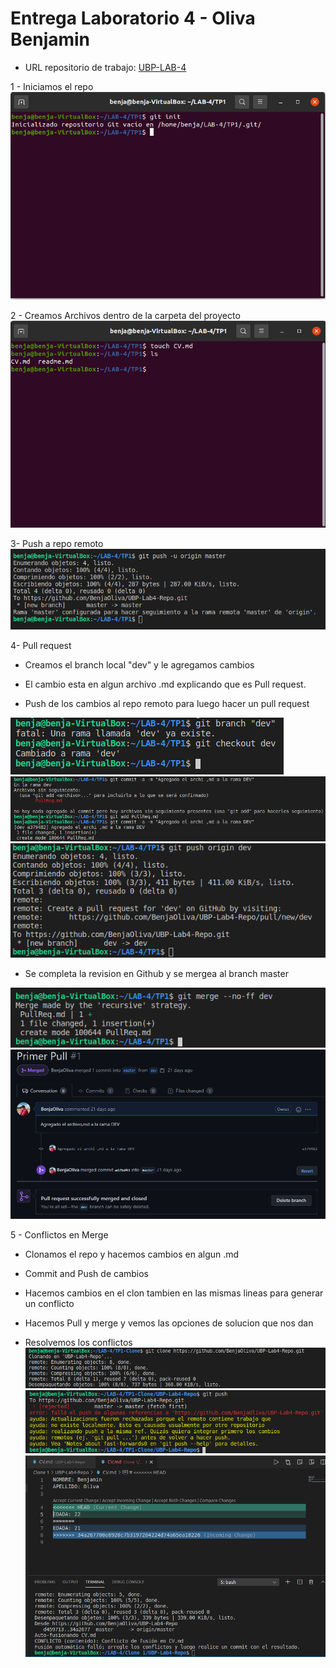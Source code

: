 # Entrega Laboratorio 4 - Oliva Benjamin

- URL repositorio de trabajo: [UBP-LAB-4](https://github.com/BenjaOliva/UBP-Lab4-Repo) 

1 - Iniciamos el repo
![](imagenes/Git-init.png)

2 - Creamos Archivos dentro de la carpeta del proyecto
![](imagenes/CV-README.png)

3- Push a repo remoto
![](imagenes/push.png)

4- Pull request

* Creamos el branch local "dev" y le agregamos cambios

* El cambio esta en algun archivo .md explicando que es Pull request.

* Push de los cambios al repo remoto para luego hacer un pull request

![](imagenes/branch-dev.png)
![](imagenes/commit-dev.png)
![](imagenes/pull-dev.png)

* Se completa la revision en Github y se mergea al branch master 

![](imagenes/merge-local.png)
![](imagenes/merge-exito.png)

5 - Conflictos en Merge

* Clonamos el repo y hacemos cambios en algun .md

* Commit and Push de cambios

* Hacemos cambios en el clon tambien en las mismas lineas para generar un conflicto

* Hacemos Pull y merge y vemos las opciones de solucion que nos dan

* Resolvemos los conflictos
![](imagenes/clon.png)
![](imagenes/conflicto.png)
![](imagenes/resolver.png)


